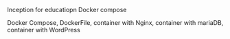 Inception for educatiopn Docker compose

Docker Compose, DockerFile, container with Nginx, container with mariaDB, container with WordPress

